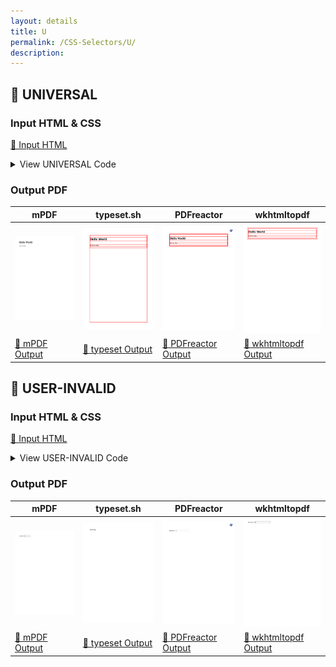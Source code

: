 ```yaml
---
layout: details
title: U
permalink: /CSS-Selectors/U/
description: 
---
```




## 🔬 UNIVERSAL

### Input HTML & CSS

[📄 Input HTML](https://raw.githubusercontent.com/azettl/compare.html2pdf.tools/master//html/CSS%20Selectors/U/universal.html)

<details>
    <summary>
        View UNIVERSAL Code
    </summary>
    <pre><code class="hljs xml"><span class="hljs-meta">&lt;!DOCTYPE <span class="hljs-meta-keyword">html</span>&gt;</span>
<span class="hljs-comment">&lt;!-- Sample from https://css-tricks.com/almanac/selectors/u/universal/ --&gt;</span>
<span class="hljs-tag">&lt;<span class="hljs-name">html</span> <span class="hljs-attr">lang</span>=<span class="hljs-string">"en"</span>&gt;</span>
    <span class="hljs-tag">&lt;<span class="hljs-name">head</span>&gt;</span>
        <span class="hljs-tag">&lt;<span class="hljs-name">style</span>&gt;</span><span class="css">
            *{
                <span class="hljs-attribute">border</span>:<span class="hljs-number">2px</span> solid red;
            }
        </span><span class="hljs-tag">&lt;/<span class="hljs-name">style</span>&gt;</span>
    <span class="hljs-tag">&lt;/<span class="hljs-name">head</span>&gt;</span>
    <span class="hljs-tag">&lt;<span class="hljs-name">body</span>&gt;</span>
    
        <span class="hljs-tag">&lt;<span class="hljs-name">div</span>&gt;</span>
            <span class="hljs-tag">&lt;<span class="hljs-name">h1</span>&gt;</span>Hello World<span class="hljs-tag">&lt;/<span class="hljs-name">h1</span>&gt;</span>    
            <span class="hljs-tag">&lt;<span class="hljs-name">p</span>&gt;</span>Test for after.<span class="hljs-tag">&lt;/<span class="hljs-name">p</span>&gt;</span>
        <span class="hljs-tag">&lt;/<span class="hljs-name">div</span>&gt;</span>
    <span class="hljs-tag">&lt;/<span class="hljs-name">body</span>&gt;</span>
<span class="hljs-tag">&lt;/<span class="hljs-name">html</span>&gt;</span></code><button class='button-code-copy'>📋 Copy Code</button></pre>
</details>

### Output PDF

| mPDF | typeset.sh | PDFreactor | wkhtmltopdf
|---------|---------|---------|---------|
| ![mPDF Preview](mpdf__html_CSS_Selectors_U_universal.html.png) | ![typeset Preview](typeset__html_CSS_Selectors_U_universal.html.png) | ![PDFreactor Preview](pdfreactor__html_CSS_Selectors_U_universal.html.png) | ![wkhtmltopdf Preview](wkhtmltopdf__html_CSS_Selectors_U_universal.html.png) |
| [📕 mPDF Output](mpdf__html_CSS_Selectors_U_universal.html.pdf) | [📕 typeset Output](typeset__html_CSS_Selectors_U_universal.html.pdf) | [📕 PDFreactor Output](pdfreactor__html_CSS_Selectors_U_universal.html.pdf) | [📕 wkhtmltopdf Output](wkhtmltopdf__html_CSS_Selectors_U_universal.html.pdf) |

## 🔬 USER-INVALID

### Input HTML & CSS

[📄 Input HTML](https://raw.githubusercontent.com/azettl/compare.html2pdf.tools/master//html/CSS%20Selectors/U/user-invalid.html)

<details>
    <summary>
        View USER-INVALID Code
    </summary>
    <pre><code class="hljs xml"><span class="hljs-meta">&lt;!DOCTYPE <span class="hljs-meta-keyword">html</span>&gt;</span>
<span class="hljs-comment">&lt;!-- Sample from https://css-tricks.com/almanac/selectors/u/user-invalid/ --&gt;</span>
<span class="hljs-tag">&lt;<span class="hljs-name">html</span> <span class="hljs-attr">lang</span>=<span class="hljs-string">"en"</span>&gt;</span>
    <span class="hljs-tag">&lt;<span class="hljs-name">head</span>&gt;</span>
        <span class="hljs-tag">&lt;<span class="hljs-name">style</span>&gt;</span><span class="css">
        <span class="hljs-selector-tag">input</span><span class="hljs-selector-pseudo">:user-invalid</span> {
  <span class="hljs-attribute">color</span>: red;
}
        </span><span class="hljs-tag">&lt;/<span class="hljs-name">style</span>&gt;</span>
    <span class="hljs-tag">&lt;/<span class="hljs-name">head</span>&gt;</span>
    <span class="hljs-tag">&lt;<span class="hljs-name">body</span>&gt;</span>
        <span class="hljs-tag">&lt;<span class="hljs-name">form</span>&gt;</span>
            <span class="hljs-tag">&lt;<span class="hljs-name">label</span> <span class="hljs-attr">for</span>=<span class="hljs-string">"quantity"</span>&gt;</span>
              Quantity:
              <span class="hljs-tag">&lt;<span class="hljs-name">input</span> <span class="hljs-attr">id</span>=<span class="hljs-string">'quantity'</span> <span class="hljs-attr">type</span>=<span class="hljs-string">"number"</span> <span class="hljs-attr">min</span>=<span class="hljs-string">"0"</span> <span class="hljs-attr">max</span>=<span class="hljs-string">"10"</span> <span class="hljs-attr">value</span>=<span class="hljs-string">"11"</span>&gt;</span>
            <span class="hljs-tag">&lt;/<span class="hljs-name">label</span>&gt;</span> 
            <span class="hljs-comment">&lt;!-- Rest of the form... --&gt;</span>
          <span class="hljs-tag">&lt;/<span class="hljs-name">form</span>&gt;</span>
    <span class="hljs-tag">&lt;/<span class="hljs-name">body</span>&gt;</span>
<span class="hljs-tag">&lt;/<span class="hljs-name">html</span>&gt;</span></code><button class='button-code-copy'>📋 Copy Code</button></pre>
</details>

### Output PDF

| mPDF | typeset.sh | PDFreactor | wkhtmltopdf
|---------|---------|---------|---------|
| ![mPDF Preview](mpdf__html_CSS_Selectors_U_user-invalid.html.png) | ![typeset Preview](typeset__html_CSS_Selectors_U_user-invalid.html.png) | ![PDFreactor Preview](pdfreactor__html_CSS_Selectors_U_user-invalid.html.png) | ![wkhtmltopdf Preview](wkhtmltopdf__html_CSS_Selectors_U_user-invalid.html.png) |
| [📕 mPDF Output](mpdf__html_CSS_Selectors_U_user-invalid.html.pdf) | [📕 typeset Output](typeset__html_CSS_Selectors_U_user-invalid.html.pdf) | [📕 PDFreactor Output](pdfreactor__html_CSS_Selectors_U_user-invalid.html.pdf) | [📕 wkhtmltopdf Output](wkhtmltopdf__html_CSS_Selectors_U_user-invalid.html.pdf) |



